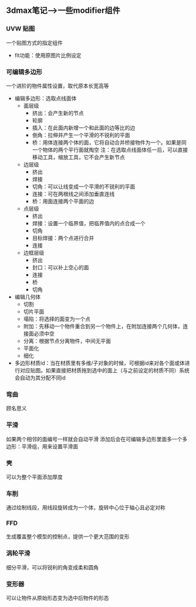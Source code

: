 ## 3dmax笔记-->一些modifier组件

### UVW 贴图
一个贴图方式的指定组件
- fit功能：使用原图片比例设定

### 可编辑多边形
一个进阶的物件属性设置，取代原本长宽高等
- 编辑多边形：选取点线面体
  - 面层级
    - 挤出：会产生新的节点
    - 轮廓
    - 插入：在此面内新增一个和此面的边等比的边
    - 倒角：拉伸并产生一个平滑的不锐利的平面
    - 桥：用体连接两个体的面，它将自动合并桥接物件为一个。如果是同一个物体的两个平行面就掏空
    注：在选取点线面体任一后，可以直接移动工具，缩放工具，它不会产生新节点
  - 边层级
    - 挤出
    - 焊接
    - 切角：可以让线变成一个平滑的不锐利的平面
    - 连接：可在两根线之间添加垂直连线
    - 桥：用面连接两个平面的边
  - 点层级
    - 挤出
    - 焊接：设置一个临界值，把临界值内的点合成一个
    - 切角
    - 目标焊接：两个点进行合并
    - 连接
  - 边框层级
    - 挤出
    - 封口：可以补上空心的面
    - 连接
    - 桥
    - 切角
- 编辑几何体
    - 切割
    - 切片平面
    - 塌陷：将选择的面变为一个点
    - 附加：先移动一个物件重合到另一个物件上，在附加连接两个几何体，连接面必须中空
    - 分离：根据节点分离物件，中间无平面
    - 平面化
    - 细化
- 多边形材质id：当在材质里有多维/子对象的时候，可根据id来对各个面或体进行对应贴图。如果直接把材质拖到选中的面上（与之前设定的材质不同）系统会自动为其分配不同id

### 弯曲
顾名思义

### 平滑
如果两个相邻的面编号一样就会自动平滑
添加后会在可编辑多边形里面多一个多边形：平滑组，用来设置平滑面

### 壳
可以为整个平面添加厚度

### 车削
通过绘制线段，用线段旋转成为一个体，旋转中心位于轴心且必定对称

### FFD
生成覆盖整个模型的控制点，提供一个更大范围的变形

### 涡轮平滑
细分平滑，可以将锐利的角变成柔和圆角

### 变形器
可以让物件从原始形态变为选中后物件的形态